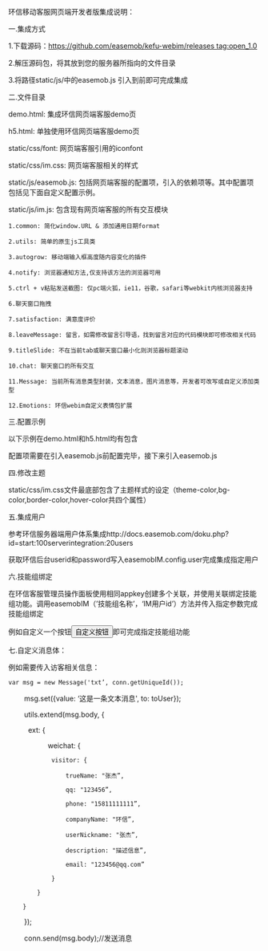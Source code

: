 环信移动客服网页端开发者版集成说明：



一.集成方式

1.下载源码：https://github.com/easemob/kefu-webim/releases tag:open_1.0

2.解压源码包，将其放到您的服务器所指向的文件目录

3.将路径static/js/中的easemob.js 引入到</body>前即可完成集成



二.文件目录

demo.html: 集成环信网页端客服demo页

h5.html: 单独使用环信网页端客服demo页

static/css/font: 网页端客服引用的iconfont

static/css/im.css: 网页端客服相关的样式

static/js/easemob.js: 包括网页端客服的配置项，引入的依赖项等。其中配置项包括见下面自定义配置示例。

static/js/im.js: 包含现有网页端客服的所有交互模块

    1.common: 简化window.URL & 添加通用日期format

    2.utils: 简单的原生js工具类

    3.autogrow: 移动端输入框高度随内容变化的插件

    4.notify: 浏览器通知方法,仅支持该方法的浏览器可用

    5.ctrl + v粘贴发送截图: 仅pc端火狐，ie11，谷歌，safari等webkit内核浏览器支持

    6.聊天窗口拖拽

    7.satisfaction: 满意度评价

    8.leaveMessage: 留言，如需修改留言引导语，找到留言对应的代码模块即可修改相关代码

    9.titleSlide: 不在当前tab或聊天窗口最小化则浏览器标题滚动

    10.chat: 聊天窗口的所有交互

    11.Message: 当前所有消息类型封装，文本消息，图片消息等，开发者可改写或自定义添加类型

    12.Emotions: 环信webim自定义表情包扩展




三.配置示例

以下示例在demo.html和h5.html均有包含

<!--CONFIG DEMO-->

<script>

var easemobIM = { config: {} };

////必填////

easemobIM.config.tenantId = '';//企业id

easemobIM.config.to = '';//必填, 指定关联对应的im号

easemobIM.config.appKey = '';//必填, appKey

////非必填////

easemobIM.config.buttonText = '联系客服';//设置小按钮的文案

easemobIM.config.hide = false;//是否隐藏小的悬浮按钮

easemobIM.config.mobile = /mobile/i.test(navigator.userAgent);//是否做移动端适配

easemobIM.config.dragEnable = true;//是否允许拖拽

easemobIM.config.dialogWidth = '400px';//聊天窗口宽度,建议宽度不小于400px

easemobIM.config.dialogHeight = '500px';//聊天窗口高度,建议宽度不小于500px

easemobIM.config.defaultAvatar = 'static/img/avatar.png';//默认头像

easemobIM.config.minimum = true;//是否允许窗口最小化，如不允许则默认展开

easemobIM.config.visitorSatisfactionEvaluate = false;//是否允许访客主动发起满意度评价

easemobIM.config.soundReminder = true;//是否启用声音提醒

easemobIM.config.fixedButtonPosition = {x: '10px', y: '10px'};//悬浮初始位置，坐标以视口右边距和下边距为基准

easemobIM.config.dialogPosition = {x: '10px', y: '10px'};//窗口初始位置，坐标以视口右边距和下边距为基准

easemobIM.config.titleSlide = true;//是否允许收到消息的时候网页title滚动

easemobIM.config.error = function ( error ) { alert(error); };//错误回调

easemobIM.config.onReceive = function ( from, to, message ) { /*console.log('收到一条消息', arguments);*/ };//收消息回调

easemobIM.config.authMode = 'token' || 'password';//验证方式

easemobIM.config.user = {

    //可集成自己的用户，如不集成，则使用当前的appkey创建随机访客

    name: '',//集成时必填

    password: '',//authMode设置为password时必填,与token二选一

    token: ''//authMode设置为token时必填,与password二选一

};

</script>

配置项需要在引入easemob.js前配置完毕，接下来引入easemob.js

<script src='static/js/easemob.js'></script>




四.修改主题

static/css/im.css文件最底部包含了主题样式的设定（theme-color,bg-color,border-color,hover-color共四个属性）



五.集成用户

参考环信服务器端用户体系集成http://docs.easemob.com/doku.php?id=start:100serverintegration:20users

获取环信后台userid和password写入easemobIM.config.user完成集成指定用户




六.技能组绑定

在环信客服管理员操作面板使用相同appkey创建多个关联，并使用关联绑定技能组功能。调用easemobIM（’技能组名称’，‘IM用户id’）方法并传入指定参数完成技能组绑定

例如自定义一个按钮<button onclick='easemobIM（’技能组名称’，‘IM用户id’）'>自定义按钮</button>即可完成指定技能组功能




七.自定义消息体：

例如需要传入访客相关信息：

    var msg = new Message('txt’, conn.getUniqueId());

        msg.set({value: ‘这是一条文本消息', to: toUser});

            utils.extend(msg.body, {

            ext: {

                    weichat: {

                visitor: {

                    trueName: "张杰”,

                    qq: "123456”,

                    phone: "15811111111”,

                    companyName: "环信”,

                    userNickname: "张杰”,

                    description: "描述信息”,

                    email: "123456@qq.com”

                }

            }

        }

        });

        conn.send(msg.body);//发送消息
